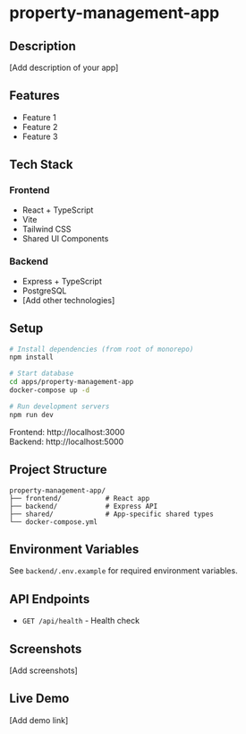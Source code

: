 # property-management-app

## Description
[Add description of your app]

## Features
- Feature 1
- Feature 2
- Feature 3

## Tech Stack

### Frontend
- React + TypeScript
- Vite
- Tailwind CSS
- Shared UI Components

### Backend
- Express + TypeScript
- PostgreSQL
- [Add other technologies]

## Setup

```bash
# Install dependencies (from root of monorepo)
npm install

# Start database
cd apps/property-management-app
docker-compose up -d

# Run development servers
npm run dev
```

Frontend: http://localhost:3000  
Backend: http://localhost:5000

## Project Structure

```
property-management-app/
├── frontend/           # React app
├── backend/            # Express API
├── shared/             # App-specific shared types
└── docker-compose.yml
```

## Environment Variables

See `backend/.env.example` for required environment variables.

## API Endpoints

- `GET /api/health` - Health check

## Screenshots

[Add screenshots]

## Live Demo

[Add demo link]
